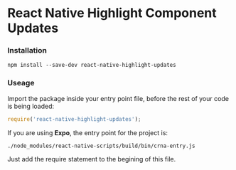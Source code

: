 # React Native Highlight Component Updates

### Installation
`npm install --save-dev react-native-highlight-updates`

### Useage
Import the package inside your entry point file, before the rest of your code is being loaded:
```javascript
require('react-native-highlight-updates');
```

If you are using **Expo**, the entry point for the project is: 
```
./node_modules/react-native-scripts/build/bin/crna-entry.js
```
Just add the require statement to the begining of this file.

